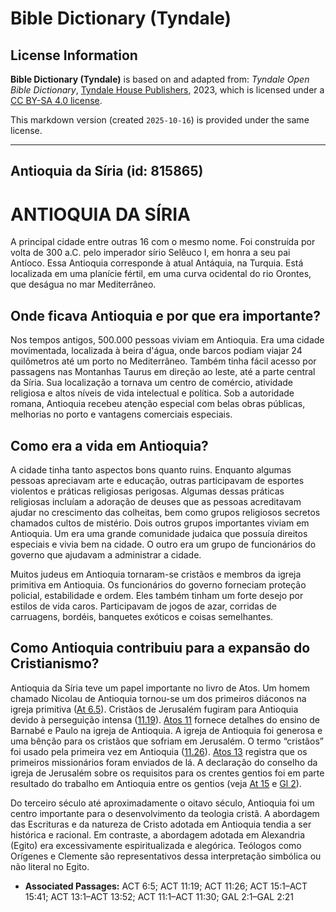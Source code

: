 # Bible Dictionary (Tyndale)

## License Information

**Bible Dictionary (Tyndale)** is based on and adapted from: _Tyndale Open Bible Dictionary_, [Tyndale House Publishers](https://tyndaleopenresources.com/), 2023, which is licensed under a [CC BY-SA 4.0 license](https://creativecommons.org/licenses/by-sa/4.0/legalcode.en).

This markdown version (created `2025-10-16`) is provided under the same license.



--------------------------------

## Antioquia da Síria (id: 815865)

ANTIOQUIA DA SÍRIA
==================

A principal cidade entre outras 16 com o mesmo nome. Foi construída por volta de 300 a.C. pelo imperador sírio Selêuco I, em honra a seu pai Antíoco. Essa Antioquia corresponde à atual Antáquia, na Turquia. Está localizada em uma planície fértil, em uma curva ocidental do rio Orontes, que deságua no mar Mediterrâneo.

Onde ficava Antioquia e por que era importante?
-----------------------------------------------

Nos tempos antigos, 500\.000 pessoas viviam em Antioquia. Era uma cidade movimentada, localizada à beira d'água, onde barcos podiam viajar 24 quilômetros até um porto no Mediterrâneo. Também tinha fácil acesso por passagens nas Montanhas Taurus em direção ao leste, até a parte central da Síria. Sua localização a tornava um centro de comércio, atividade religiosa e altos níveis de vida intelectual e política. Sob a autoridade romana, Antioquia recebeu atenção especial com belas obras públicas, melhorias no porto e vantagens comerciais especiais.

Como era a vida em Antioquia?
-----------------------------

A cidade tinha tanto aspectos bons quanto ruins. Enquanto algumas pessoas apreciavam arte e educação, outras participavam de esportes violentos e práticas religiosas perigosas. Algumas dessas práticas religiosas incluíam a adoração de deuses que as pessoas acreditavam ajudar no crescimento das colheitas, bem como grupos religiosos secretos chamados cultos de mistério. Dois outros grupos importantes viviam em Antioquia. Um era uma grande comunidade judaica que possuía direitos especiais e vivia bem na cidade. O outro era um grupo de funcionários do governo que ajudavam a administrar a cidade.

Muitos judeus em Antioquia tornaram\-se cristãos e membros da igreja primitiva em Antioquia. Os funcionários do governo forneciam proteção policial, estabilidade e ordem. Eles também tinham um forte desejo por estilos de vida caros. Participavam de jogos de azar, corridas de carruagens, bordéis, banquetes exóticos e coisas semelhantes.

Como Antioquia contribuiu para a expansão do Cristianismo?
----------------------------------------------------------

Antioquia da Síria teve um papel importante no livro de Atos. Um homem chamado Nicolau de Antioquia tornou\-se um dos primeiros diáconos na igreja primitiva ([At 6\.5](https://ref.ly/Acts6:5)). Cristãos de Jerusalém fugiram para Antioquia devido à perseguição intensa ([11\.19](https://ref.ly/Acts11:19)). [Atos 11](https://ref.ly/Acts11:1-Acts11:30) fornece detalhes do ensino de Barnabé e Paulo na igreja de Antioquia. A igreja de Antioquia foi generosa e uma bênção para os cristãos que sofriam em Jerusalém. O termo “cristãos” foi usado pela primeira vez em Antioquia ([11\.26](https://ref.ly/Acts11:26)). [Atos 13](https://ref.ly/Acts13:1-Acts13:52) registra que os primeiros missionários foram enviados de lá. A declaração do conselho da igreja de Jerusalém sobre os requisitos para os crentes gentios foi em parte resultado do trabalho em Antioquia entre os gentios (veja [At 15](https://ref.ly/Acts15:1-Acts15:41) e [Gl 2](https://ref.ly/Gal2:1-Gal2:21)).

Do terceiro século até aproximadamente o oitavo século, Antioquia foi um centro importante para o desenvolvimento da teologia cristã. A abordagem das Escrituras e da natureza de Cristo adotada em Antioquia tendia a ser histórica e racional. Em contraste, a abordagem adotada em Alexandria (Egito) era excessivamente espiritualizada e alegórica. Teólogos como Orígenes e Clemente são representativos dessa interpretação simbólica ou não literal no Egito.

* **Associated Passages:** ACT 6:5; ACT 11:19; ACT 11:26; ACT 15:1–ACT 15:41; ACT 13:1–ACT 13:52; ACT 11:1–ACT 11:30; GAL 2:1–GAL 2:21

